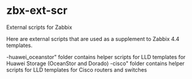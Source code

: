 # zbx-ext-scr
External scripts for Zabbix

Here are external scripts that are used as a supplement to Zabbix 4.4 templates.

-huawei_oceanstor" folder contains helper scripts for LLD templates for Huawei Storage (OceanStor and Dorado)
-cisco" folder contains helper scripts for LLD templates for Cisco routers and switches
